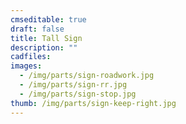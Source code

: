 ```yaml
---
cmseditable: true
draft: false
title: Tall Sign
description: ""
cadfiles:
images:
  - /img/parts/sign-roadwork.jpg
  - /img/parts/sign-rr.jpg
  - /img/parts/sign-stop.jpg
thumb: /img/parts/sign-keep-right.jpg
---
```

